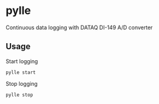 # pylle
Continuous data logging with DATAQ DI-149 A/D converter

## Usage
Start logging
```
pylle start
```
Stop logging
```
pylle stop
```
